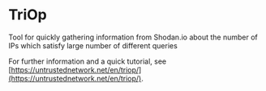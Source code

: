 # TriOp
Tool for quickly gathering information from Shodan.io about the number of IPs which satisfy large number of different queries

For further information and a quick tutorial, see [https://untrustednetwork.net/en/triop/](https://untrustednetwork.net/en/triop/).
